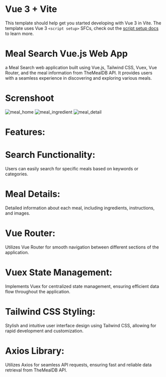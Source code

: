 # Vue 3 + Vite

This template should help get you started developing with Vue 3 in Vite. The template uses Vue 3 `<script setup>` SFCs, check out the [script setup docs](https://v3.vuejs.org/api/sfc-script-setup.html#sfc-script-setup) to learn more.

# Meal Search Vue.js Web App
 a Meal Search web application built using Vue.js, Tailwind CSS, Vuex, Vue Router, and the meal information from TheMealDB API. It provides users with a seamless experience in discovering and exploring various meals.

# Screnshoot
![meal_home](https://github.com/Dagemgissila/search-meals/assets/101285681/670ee968-722c-4615-8055-940c42032b30)
![meal_ingredient](https://github.com/Dagemgissila/search-meals/assets/101285681/db04f187-ff13-46a9-844e-0384be4ba454)
![meal_detail](https://github.com/Dagemgissila/search-meals/assets/101285681/653fcce6-1ddd-435b-b1e7-57eb7de981a9)


# Features:
# Search Functionality:
Users can easily search for specific meals based on keywords or categories.
# Meal Details:
Detailed information about each meal, including ingredients, instructions, and images.
# Vue Router: 
Utilizes Vue Router for smooth navigation between different sections of the application.
# Vuex State Management:
Implements Vuex for centralized state management, ensuring efficient data flow throughout the application.
# Tailwind CSS Styling: 
Stylish and intuitive user interface design using Tailwind CSS, allowing for rapid development and customization.
# Axios Library:
Utilizes Axios for seamless API requests, ensuring fast and reliable data retrieval from TheMealDB API.
